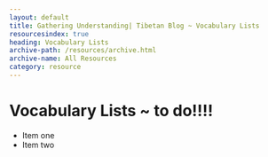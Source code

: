 ```yaml
---
layout: default
title: Gathering Understanding| Tibetan Blog ~ Vocabulary Lists
resourcesindex: true
heading: Vocabulary Lists
archive-path: /resources/archive.html
archive-name: All Resources
category: resource
---
```

# Vocabulary Lists ~ to do!!!!

* Item one
* Item two